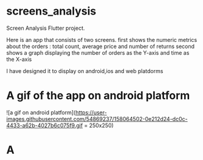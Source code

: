 # screens_analysis

Screen Analysis Flutter project.

Here is an app that consists of two screens.
first shows the numeric metrics about the orders : total count, average price and number of returns
second shows a graph displaying the number of orders as the Y-axis and time as the X-axis

I have designed it to display on android,ios and web platdorms

# A gif of the app on android platform

![a gif on android platform](https://user-images.githubusercontent.com/54869237/158064502-0e212d24-dc0c-4433-a62b-4027b6c075f9.gif = 250x250)

# A 
